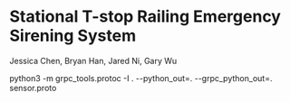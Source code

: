 # Stational T-stop Railing Emergency Sirening System
Jessica Chen, Bryan Han, Jared Ni, Gary Wu


python3 -m grpc_tools.protoc -I . --python_out=. --grpc_python_out=. sensor.proto